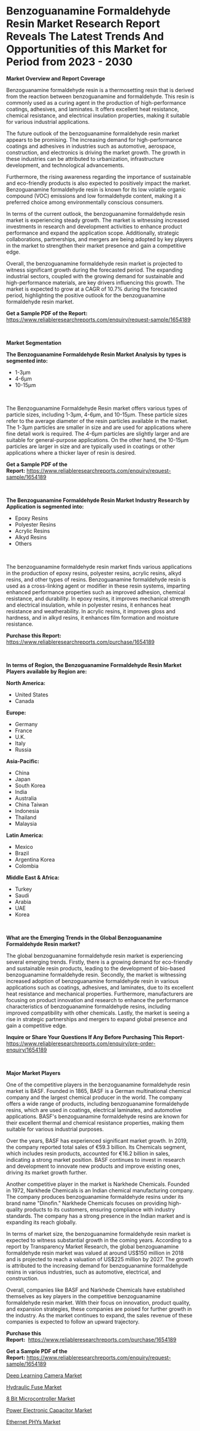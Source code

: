 <p><h1>Benzoguanamine Formaldehyde Resin Market Research Report Reveals The Latest Trends And Opportunities of this Market for Period from 2023 - 2030</h1></p><p><strong>Market Overview and Report Coverage</strong></p>
<p><p>Benzoguanamine formaldehyde resin is a thermosetting resin that is derived from the reaction between benzoguanamine and formaldehyde. This resin is commonly used as a curing agent in the production of high-performance coatings, adhesives, and laminates. It offers excellent heat resistance, chemical resistance, and electrical insulation properties, making it suitable for various industrial applications.</p><p>The future outlook of the benzoguanamine formaldehyde resin market appears to be promising. The increasing demand for high-performance coatings and adhesives in industries such as automotive, aerospace, construction, and electronics is driving the market growth. The growth in these industries can be attributed to urbanization, infrastructure development, and technological advancements.</p><p>Furthermore, the rising awareness regarding the importance of sustainable and eco-friendly products is also expected to positively impact the market. Benzoguanamine formaldehyde resin is known for its low volatile organic compound (VOC) emissions and low formaldehyde content, making it a preferred choice among environmentally conscious consumers.</p><p>In terms of the current outlook, the benzoguanamine formaldehyde resin market is experiencing steady growth. The market is witnessing increased investments in research and development activities to enhance product performance and expand the application scope. Additionally, strategic collaborations, partnerships, and mergers are being adopted by key players in the market to strengthen their market presence and gain a competitive edge.</p><p>Overall, the benzoguanamine formaldehyde resin market is projected to witness significant growth during the forecasted period. The expanding industrial sectors, coupled with the growing demand for sustainable and high-performance materials, are key drivers influencing this growth. The market is expected to grow at a CAGR of 10.7% during the forecasted period, highlighting the positive outlook for the benzoguanamine formaldehyde resin market.</p></p>
<p><strong>Get a Sample PDF of the Report:</strong> <a href="https://www.reliableresearchreports.com/enquiry/request-sample/1654189">https://www.reliableresearchreports.com/enquiry/request-sample/1654189</a></p>
<p>&nbsp;</p>
<p><strong>Market Segmentation</strong></p>
<p><strong>The Benzoguanamine Formaldehyde Resin Market Analysis by types is segmented into:</strong></p>
<p><ul><li>1-3µm</li><li>4-6µm</li><li>10-15µm</li></ul></p>
<p>&nbsp;</p>
<p><p>The Benzoguanamine Formaldehyde Resin market offers various types of particle sizes, including 1-3µm, 4-6µm, and 10-15µm. These particle sizes refer to the average diameter of the resin particles available in the market. The 1-3µm particles are smaller in size and are used for applications where fine detail work is required. The 4-6µm particles are slightly larger and are suitable for general-purpose applications. On the other hand, the 10-15µm particles are larger in size and are typically used in coatings or other applications where a thicker layer of resin is desired.</p></p>
<p><strong>Get a Sample PDF of the Report:</strong>&nbsp;<a href="https://www.reliableresearchreports.com/enquiry/request-sample/1654189">https://www.reliableresearchreports.com/enquiry/request-sample/1654189</a></p>
<p>&nbsp;</p>
<p><strong>The Benzoguanamine Formaldehyde Resin Market Industry Research by Application is segmented into:</strong></p>
<p><ul><li>Epoxy Resins</li><li>Polyester Resins</li><li>Acrylic Resins</li><li>Alkyd Resins</li><li>Others</li></ul></p>
<p>&nbsp;</p>
<p><p>The benzoguanamine formaldehyde resin market finds various applications in the production of epoxy resins, polyester resins, acrylic resins, alkyd resins, and other types of resins. Benzoguanamine formaldehyde resin is used as a cross-linking agent or modifier in these resin systems, imparting enhanced performance properties such as improved adhesion, chemical resistance, and durability. In epoxy resins, it improves mechanical strength and electrical insulation, while in polyester resins, it enhances heat resistance and weatherability. In acrylic resins, it improves gloss and hardness, and in alkyd resins, it enhances film formation and moisture resistance.</p></p>
<p><strong>Purchase this Report:</strong>&nbsp; <a href="https://www.reliableresearchreports.com/purchase/1654189">https://www.reliableresearchreports.com/purchase/1654189</a></p>
<p>&nbsp;</p>
<p><strong>In terms of Region, the Benzoguanamine Formaldehyde Resin Market Players available by Region are:</strong></p>
<p>
    <p> <strong> North America: </strong>
        <ul>
            <li>United States</li>
            <li>Canada</li>
        </ul>
        </p> 
    <p> <strong> Europe: </strong>
        <ul>
            <li>Germany</li>
            <li>France</li>
            <li>U.K.</li>
            <li>Italy</li>
            <li>Russia</li>
        </ul>
        </p> 
    <p> <strong> Asia-Pacific: </strong>
        <ul>
            <li>China</li>
            <li>Japan</li>
            <li>South Korea</li>
            <li>India</li>
            <li>Australia</li>
            <li>China Taiwan</li>
            <li>Indonesia</li>
            <li>Thailand</li>
            <li>Malaysia</li>
        </ul>
        </p> 
    <p> <strong> Latin America: </strong>
        <ul>
            <li>Mexico</li>
            <li>Brazil</li>
            <li>Argentina Korea</li>
            <li>Colombia</li>
        </ul>
        </p> 
    <p> <strong> Middle East & Africa: </strong>
        <ul>
            <li>Turkey</li>
            <li>Saudi</li>
            <li>Arabia</li>
            <li>UAE</li>
            <li>Korea</li>
        </ul>
    </p>
    </p>
<p>&nbsp;</p>
<p><strong>What are the Emerging Trends in the Global Benzoguanamine Formaldehyde Resin market?</strong></p>
<p><p>The global benzoguanamine formaldehyde resin market is experiencing several emerging trends. Firstly, there is a growing demand for eco-friendly and sustainable resin products, leading to the development of bio-based benzoguanamine formaldehyde resin. Secondly, the market is witnessing increased adoption of benzoguanamine formaldehyde resin in various applications such as coatings, adhesives, and laminates, due to its excellent heat resistance and mechanical properties. Furthermore, manufacturers are focusing on product innovation and research to enhance the performance characteristics of benzoguanamine formaldehyde resins, including improved compatibility with other chemicals. Lastly, the market is seeing a rise in strategic partnerships and mergers to expand global presence and gain a competitive edge.</p></p>
<p><strong>Inquire or Share Your Questions If Any Before Purchasing This Report</strong>- <a href="https://www.reliableresearchreports.com/enquiry/pre-order-enquiry/1654189">https://www.reliableresearchreports.com/enquiry/pre-order-enquiry/1654189</a></p>
<p>&nbsp;</p>
<p><strong>Major Market Players</strong></p>
<p><p>One of the competitive players in the benzoguanamine formaldehyde resin market is BASF. Founded in 1865, BASF is a German multinational chemical company and the largest chemical producer in the world. The company offers a wide range of products, including benzoguanamine formaldehyde resins, which are used in coatings, electrical laminates, and automotive applications. BASF's benzoguanamine formaldehyde resins are known for their excellent thermal and chemical resistance properties, making them suitable for various industrial purposes.</p><p>Over the years, BASF has experienced significant market growth. In 2019, the company reported total sales of €59.3 billion. Its Chemicals segment, which includes resin products, accounted for €16.2 billion in sales, indicating a strong market position. BASF continues to invest in research and development to innovate new products and improve existing ones, driving its market growth further.</p><p>Another competitive player in the market is Narkhede Chemicals. Founded in 1972, Narkhede Chemicals is an Indian chemical manufacturing company. The company produces benzoguanamine formaldehyde resins under its brand name "Dinofin." Narkhede Chemicals focuses on providing high-quality products to its customers, ensuring compliance with industry standards. The company has a strong presence in the Indian market and is expanding its reach globally.</p><p>In terms of market size, the benzoguanamine formaldehyde resin market is expected to witness substantial growth in the coming years. According to a report by Transparency Market Research, the global benzoguanamine formaldehyde resin market was valued at around US$150 million in 2018 and is projected to reach a valuation of US$225 million by 2027. The growth is attributed to the increasing demand for benzoguanamine formaldehyde resins in various industries, such as automotive, electrical, and construction.</p><p>Overall, companies like BASF and Narkhede Chemicals have established themselves as key players in the competitive benzoguanamine formaldehyde resin market. With their focus on innovation, product quality, and expansion strategies, these companies are poised for further growth in the industry. As the market continues to expand, the sales revenue of these companies is expected to follow an upward trajectory.</p></p>
<p><strong>Purchase this Report:</strong>&nbsp;&nbsp;<a href="https://www.reliableresearchreports.com/purchase/1654189">https://www.reliableresearchreports.com/purchase/1654189</a></p>
<p></p>
<p><strong>Get a Sample PDF of the Report:</strong>&nbsp;<a href="https://www.reliableresearchreports.com/enquiry/request-sample/1654189">https://www.reliableresearchreports.com/enquiry/request-sample/1654189</a></p>
<p><p><a href="https://medium.com/@gerardowolf/analyzing-deep-learning-camera-market-global-industry-perspective-and-forecast-2023-to-2030-a7e246fd7263">Deep Learning Camera Market</a></p><p><a href="https://medium.com/@ravenrussel2023/hydraulic-fuse-market-the-key-to-successful-business-strategy-forecast-till-2030-e8caa456f520">Hydraulic Fuse Market</a></p><p><a href="https://medium.com/@vilmalittel/8-bit-microcontroller-market-size-cagr-trends-2024-2030-530d3ac5c2cf">8 Bit Microcontroller Market</a></p><p><a href="https://medium.com/@holliswelch2023/power-electronic-capacitor-market-analysis-its-cagr-market-segmentation-and-global-industry-02700a844260">Power Electronic Capacitor Market</a></p><p><a href="https://medium.com/@daishawolff/ethernet-phys-market-analysis-its-cagr-market-segmentation-and-global-industry-overview-bd1764f44425">Ethernet PHYs Market</a></p></p>